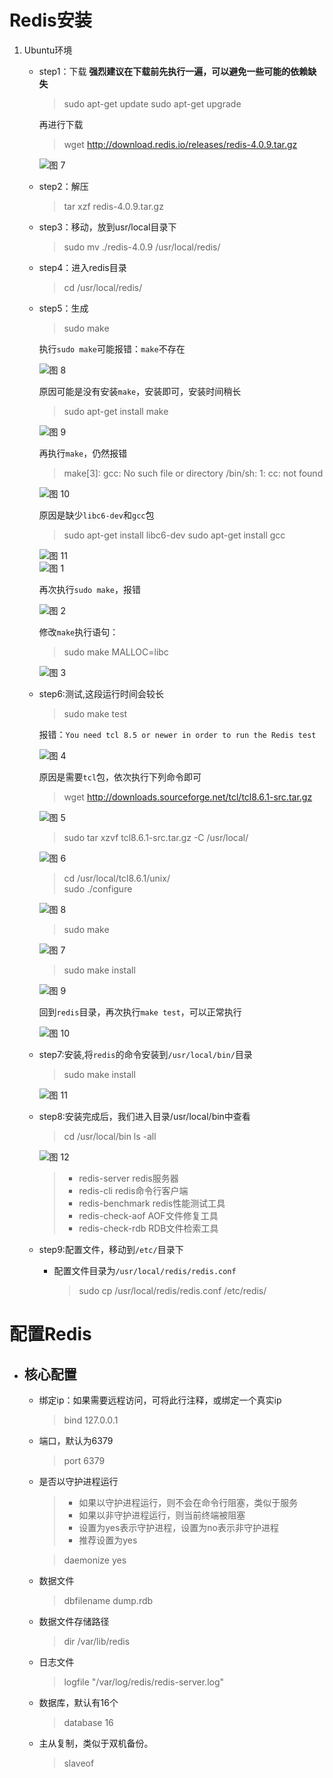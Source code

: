 # Redis安装
1. Ubuntu环境
   + step1：下载
      **强烈建议在下载前先执行一遍，可以避免一些可能的依赖缺失**
      >sudo apt-get update
      >sudo apt-get upgrade
      
      再进行下载
      >wget http://download.redis.io/releases/redis-4.0.9.tar.gz
        
      ![图 7](../static/1.redis%E5%AE%89%E8%A3%85%E4%B8%8E%E9%85%8D%E7%BD%AE-ub_%E4%B8%8B%E8%BD%BDredis.png)  
   + step2：解压
      >tar xzf redis-4.0.9.tar.gz
   + step3：移动，放到usr/local⽬录下
      >sudo mv ./redis-4.0.9 /usr/local/redis/
   + step4：进⼊redis⽬录
      >cd /usr/local/redis/
   + step5：生成
      >sudo make

      执行`sudo make`可能报错：`make`不存在

      ![图 8](../static/1.redis%E5%AE%89%E8%A3%85%E4%B8%8E%E9%85%8D%E7%BD%AE-%E6%89%A7%E8%A1%8Csudo%20make%E6%8A%A5%E9%94%99.png)  

      原因可能是没有安装`make`，安装即可，安装时间稍长
      >sudo apt-get install make

      ![图 9](../static/1.redis%E5%AE%89%E8%A3%85%E4%B8%8E%E9%85%8D%E7%BD%AE-%E8%A7%A3%E5%86%B3make%E4%B8%8D%E5%AD%98%E5%9C%A8%E9%97%AE%E9%A2%98.png)  


      再执行`make`，仍然报错
      >make[3]: gcc: No such file or directory
      >/bin/sh: 1: cc: not found

      ![图 10](../static/1.redis%E5%AE%89%E8%A3%85%E4%B8%8E%E9%85%8D%E7%BD%AE-ub_make%E6%97%B6%E7%BC%BA%E5%B0%91gcc.png)  

      原因是缺少`libc6-dev`和`gcc`包
      >sudo apt-get install libc6-dev
      >sudo apt-get install gcc
      
      ![图 11](../static/1.redis%E5%AE%89%E8%A3%85%E4%B8%8E%E9%85%8D%E7%BD%AE-%E5%AE%89%E8%A3%85libc6-dev%E5%8C%85.png)  
      ![图 1](../static/1.redis%E5%AE%89%E8%A3%85%E4%B8%8E%E9%85%8D%E7%BD%AE-ub_%E5%AE%89%E8%A3%85gcc.png)  

      再次执行`sudo make`，报错

       ![图 2](../static/1.redis%E5%AE%89%E8%A3%85%E4%B8%8E%E9%85%8D%E7%BD%AE-ub_%E6%8A%A5%E9%94%99jemalloc.h%E4%B8%8D%E5%AD%98%E5%9C%A8.png)  

      修改`make`执行语句：
      >sudo make MALLOC=libc

      ![图 3](../static/1.redis%E5%AE%89%E8%A3%85%E4%B8%8E%E9%85%8D%E7%BD%AE-ub_%E6%89%A7%E8%A1%8C%E6%88%90%E5%8A%9F.png)  

   + step6:测试,这段运⾏时间会较⻓
      >sudo make test

      报错：`You need tcl 8.5 or newer in order to run the Redis test`

      ![图 4](../static/1.redis%E5%AE%89%E8%A3%85%E4%B8%8E%E9%85%8D%E7%BD%AE-ub_%E6%B5%8B%E8%AF%95%E6%8A%A5%E9%94%99%E9%9C%80%E8%A6%81tcl8.5.png)  

      原因是需要`tcl`包，依次执行下列命令即可

      >wget http://downloads.sourceforge.net/tcl/tcl8.6.1-src.tar.gz  

      ![图 5](../static/1.redis%E5%AE%89%E8%A3%85%E4%B8%8E%E9%85%8D%E7%BD%AE-%E4%B8%8B%E8%BD%BDtcl8.6.1.png)  

      >sudo tar xzvf tcl8.6.1-src.tar.gz  -C /usr/local/  

      ![图 6](../static/1.redis%E5%AE%89%E8%A3%85%E4%B8%8E%E9%85%8D%E7%BD%AE-%E8%A7%A3%E5%8E%8Btcl%E5%8C%85.png)  

      >cd  /usr/local/tcl8.6.1/unix/  
      >sudo ./configure  

      ![图 8](../static/1.redis安装与配置-tcl执行sudo.configure.png)  

      >sudo make  

      ![图 7](../static/1.redis%E5%AE%89%E8%A3%85%E4%B8%8E%E9%85%8D%E7%BD%AE-tcl%E6%89%A7%E8%A1%8Csudo%20make.png)  

      >sudo make install

      ![图 9](../static/1.redis%E5%AE%89%E8%A3%85%E4%B8%8E%E9%85%8D%E7%BD%AE-tcl%E6%89%A7%E8%A1%8Csudo%20make%20install.png)  

      回到`redis`目录，再次执行`make test`，可以正常执行

      ![图 10](../static/1.redis%E5%AE%89%E8%A3%85%E4%B8%8E%E9%85%8D%E7%BD%AE-redis%20test%E6%88%90%E5%8A%9F.png)  

   + step7:安装,将`redis`的命令安装到`/usr/local/bin/`⽬录
      >sudo make install

      ![图 11](../static/1.redis%E5%AE%89%E8%A3%85%E4%B8%8E%E9%85%8D%E7%BD%AE-%E5%B0%86redis%E7%9A%84%E5%91%BD%E4%BB%A4%E5%AE%89%E8%A3%85%E5%88%B0bin%E7%9B%AE%E5%BD%95.png)  

   + step8:安装完成后，我们进入目录/usr/local/bin中查看
      >cd /usr/local/bin
      >ls -all

      ![图 12](../static/1.redis%E5%AE%89%E8%A3%85%E4%B8%8E%E9%85%8D%E7%BD%AE-%E5%AE%89%E8%A3%85redis%E5%91%BD%E4%BB%A4.png)  

      >+ redis-server redis服务器
      >+ redis-cli redis命令行客户端
      >+ redis-benchmark redis性能测试工具
      >+ redis-check-aof AOF文件修复工具
      >+ redis-check-rdb RDB文件检索工具

   + step9:配置⽂件，移动到`/etc/`⽬录下
     + 配置⽂件⽬录为`/usr/local/redis/redis.conf`
         >sudo cp /usr/local/redis/redis.conf /etc/redis/

# 配置Redis
   + ## 核心配置
     + 绑定ip：如果需要远程访问，可将此⾏注释，或绑定⼀个真实ip
         >bind 127.0.0.1
   
     + 端⼝，默认为6379
         >port 6379  
      
     + 是否以守护进程运⾏
         >+ 如果以守护进程运⾏，则不会在命令⾏阻塞，类似于服务
         >+ 如果以⾮守护进程运⾏，则当前终端被阻塞
         >+ 设置为yes表示守护进程，设置为no表示⾮守护进程
         >+ 推荐设置为yes
      
         >daemonize yes

     + 数据⽂件
         >dbfilename dump.rdb

     + 数据⽂件存储路径
         >dir /var/lib/redis

     + ⽇志⽂件
         >logfile "/var/log/redis/redis-server.log"
   
     + 数据库，默认有16个
         >database 16

     + 主从复制，类似于双机备份。
         >slaveof